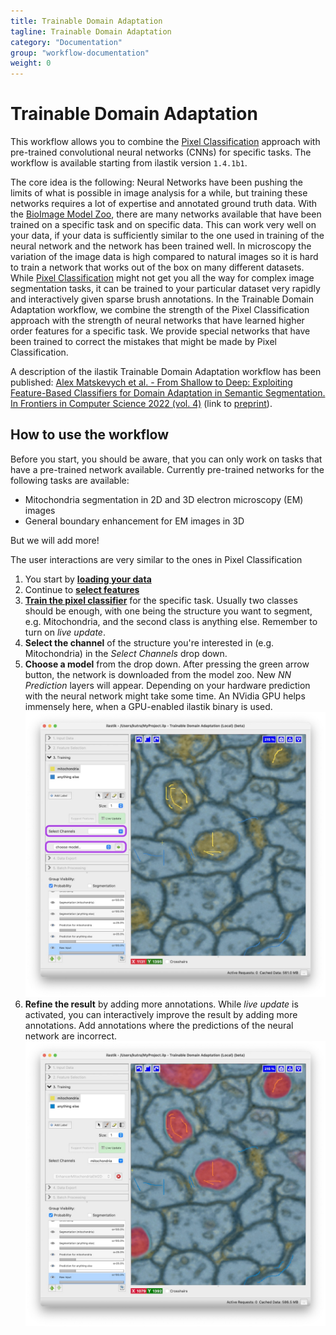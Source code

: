 ```yaml
---
title: Trainable Domain Adaptation
tagline: Trainable Domain Adaptation
category: "Documentation"
group: "workflow-documentation"
weight: 0
---
```

# Trainable Domain Adaptation

This workflow allows you to combine the [Pixel Classification][pixelclass] approach with pre-trained convolutional neural networks (CNNs) for specific tasks.
The workflow is available starting from ilastik version `1.4.1b1`.

The core idea is the following:
Neural Networks have been pushing the limits of what is possible in image analysis for a while, but training these networks requires a lot of expertise and annotated ground truth data.
With the [BioImage Model Zoo][bioimageio], there are many networks available that have been trained on a specific task and on specific data.
This can work very well on your data, if your data is sufficiently similar to the one used in training of the neural network and the network has been trained well.
In microscopy the variation of the image data is high compared to natural images so it is hard to train a network that works out of the box on many different datasets.
While [Pixel Classification][pixelclass] might not get you all the way for complex image segmentation tasks, it can be trained to your particular dataset very rapidly and interactively given sparse brush annotations.
In the Trainable Domain Adaptation workflow, we combine the strength of the Pixel Classification approach with the strength of neural networks that have learned higher order features for a specific task.
We provide special networks that have been trained to correct the mistakes that might be made by Pixel Classification.

A description of the ilastik Trainable Domain Adaptation workflow has been published: [Alex Matskevych et al. - From Shallow to Deep: Exploiting Feature-Based Classifiers for Domain Adaptation in Semantic Segmentation. In Frontiers in Computer Science 2022 (vol. 4)][fullpaper] (link to [preprint][preprint]).


## How to use the workflow

Before you start, you should be aware, that you can only work on tasks that have a pre-trained network available.
Currently pre-trained networks for the following tasks are available:

 * Mitochondria segmentation in 2D and 3D electron microscopy (EM) images
 * General boundary enhancement for EM images in 3D

 But we will add more!

The user interactions are very similar to the ones in Pixel Classification

1. You start by [**loading your data**][dataselection]
2. Continue to [**select features**][featureselection]
3. [**Train the pixel classifier**][training] for the specific task.
   Usually two classes should be enough, with one being the structure you want to segment, e.g. Mitochondria, and the second class is anything else.
   Remember to turn on _live update_.
4. **Select the channel** of the structure you're interested in (e.g. Mitochondria) in the _Select Channels_ drop down.
5. **Choose a model** from the drop down.
   After pressing the green arrow button, the network is downloaded from the model zoo.
   New _NN Prediction_ layers will appear.
   Depending on your hardware prediction with the neural network might take some time.
   An NVidia GPU helps immensely here, when a GPU-enabled ilastik binary is used.
   <a href="fig/trainable_load_model.jpg" data-toggle="lightbox"><img src="fig/trainable_load_model.jpg" class="img-responsive" /></a>
6. **Refine the result** by adding more annotations.
   While _live update_ is activated, you can interactively improve the result by adding more annotations.
   Add annotations where the predictions of the neural network are incorrect.
   <a href="fig/trainable_model_loaded.jpg" data-toggle="lightbox"><img src="fig/trainable_model_loaded.jpg" class="img-responsive" /></a>


[bioimageio]: https://bioimage.io
[pixelclass]: {{site.baseurl}}/documentation/pixelclassification/pixelclassification.html
[dataselection]: {{site.baseurl}}/documentation/basics/dataselection.html
[featureselection]: {{site.baseurl}}/documentation/pixelclassification/pixelclassification.html#selecting-good-features
[training]: {{site.baseurl}}/documentation/pixelclassification/pixelclassification.html#training-the-classifier
[fullpaper]: https://www.frontiersin.org/articles/10.3389/fcomp.2022.805166/full
[preprint]: https://www.biorxiv.org/content/10.1101/2021.11.09.467925v1
